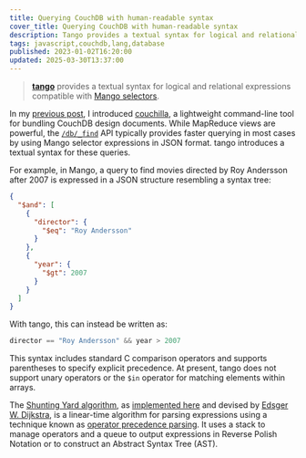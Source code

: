 ```yaml
---
title: Querying CouchDB with human-readable syntax
cover_title: Querying CouchDB with human-readable syntax
description: Tango provides a textual syntax for logical and relational expressions compatible with Mango selectors
tags: javascript,couchdb,lang,database
published: 2023-01-02T16:20:00
updated: 2025-03-30T13:37:00
---
```


> [**tango**](https://github.com/tetsuo/tango) provides a textual syntax for logical and relational expressions compatible with [Mango selectors](https://docs.couchdb.org/en/stable/api/database/find.html).

In my [previous post](./couchilla.md), I introduced [couchilla](https://github.com/tetsuo/couchilla), a lightweight command-line tool for bundling CouchDB design documents. While MapReduce views are powerful, the [`/db/_find`](https://docs.couchdb.org/en/stable/api/database/find.html) API typically provides faster querying in most cases by using Mango selector expressions in JSON format. tango introduces a textual syntax for these queries.

For example, in Mango, a query to find movies directed by Roy Andersson after 2007 is expressed in a JSON structure resembling a syntax tree:

```json
{
  "$and": [
    {
      "director": {
        "$eq": "Roy Andersson"
      }
    },
    {
      "year": {
        "$gt": 2007
      }
    }
  ]
}
```

With tango, this can instead be written as:

```c
director == "Roy Andersson" && year > 2007
```

This syntax includes standard C comparison operators and supports parentheses to specify explicit precedence. At present, tango does not support unary operators or the `$in` operator for matching elements within arrays.

The [Shunting Yard algorithm](https://en.wikipedia.org/wiki/Shunting_yard_algorithm), as [implemented here](https://github.com/tetsuo/tango/blob/master/parse.js) and devised by [Edsger W. Dijkstra](https://en.wikipedia.org/wiki/Edsger_W._Dijkstra), is a linear-time algorithm for parsing expressions using a technique known as [operator precedence parsing](https://en.wikipedia.org/wiki/Operator-precedence_parser). It uses a stack to manage operators and a queue to output expressions in Reverse Polish Notation or to construct an Abstract Syntax Tree (AST).
